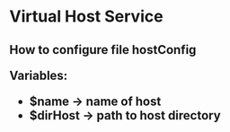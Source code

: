 <h1>Virtual Host Service

<h2>How to configure file hostConfig

Variables:
* $name -> name of host
* $dirHost -> path to host directory
